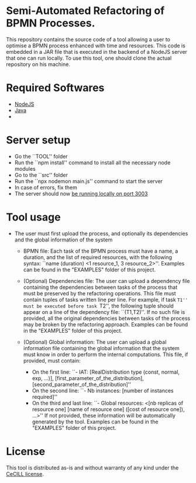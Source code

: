 Semi-Automated Refactoring of BPMN Processes.
=============================================

This repository contains the source code of a tool allowing a user to optimise a BPMN process
enhanced with time and resources.
This code is embedded in a JAR file that is executed in the backend of a NodeJS server that one
can run locally.
To use this tool, one should clone the actual repository on his machine.

Required Softwares
=============================================

* [NodeJS](https://nodejs.org/en/download)
* [Java](https://www.java.com/fr/)
*

Server setup
=============================================

* Go the ``TOOL'' folder
* Run the ``npm install'' command to install all the necessary node modules
* Go to the ``src'' folder
* Run the ``npx nodemon main.js'' command to start the server
* In case of errors, fix them
* The server should now [be running locally on port 3003](http://localhost:3003)

Tool usage
=============================================

* The user must first upload the process, and optionally its dependencies and the global information
of the system
  * BPMN file: Each task of the BPMN process must have a name, a duration, and the list of
required resources, with the following syntax: ``name (duration) <1 resource_1, 3 resource_2>''.
Examples can be found in the "EXAMPLES" folder of this project.

  * (Optional) Dependencies file: The user can upload a dependency file containing the dependencies
between tasks of the process that must be preserved by the refactoring operations. This file must
contain tuples of tasks written line per line. For example, if task ``T1'' must be executed before
task ``T2'', the following tuple should appear on a line of the dependency file: ``(T1,T2)''. If no
such file is provided, all the original dependencies between tasks of the process may be broken by
the refactoring approach. Examples can be found in the "EXAMPLES" folder of this project.

  * (Optional) Global information: The user can upload a global information file containing the
global information that the system must know in order to perform the internal computations.
This file, if provided, must contain:
    * On the first line: ``- IAT: [RealDistribution type (const, normal, exp, ...)], [first_parameter_of_the_distribution], [second_parameter_of_the_distribution]''
    * On the second line: ``- Nb instances: [number of instances required]''
    * On the third and last line: ``- Global resources: <[nb replicas of resource one] [name of resource one] ([cost of resource one]), ...>''
If not provided, these information will be automatically generated by the tool. Examples can be
found in the "EXAMPLES" folder of this project.
 
License
=============================================

This tool is distributed as-is and without warranty of any kind under the [CeCILL license](https://github.com/QuentinNivon/Step-by-Step_Refactoring/tree/main/LICENSE.txt).
